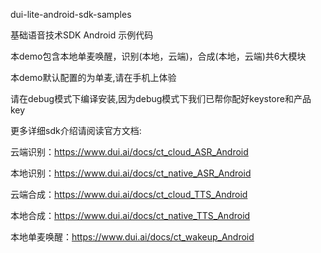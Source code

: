 dui-lite-android-sdk-samples

基础语音技术SDK Android 示例代码

本demo包含本地单麦唤醒，识别(本地，云端)，合成(本地，云端)共6大模块

本demo默认配置的为单麦,请在手机上体验

请在debug模式下编译安装,因为debug模式下我们已帮你配好keystore和产品key

更多详细sdk介绍请阅读官方文档: 

云端识别：https://www.dui.ai/docs/ct_cloud_ASR_Android

本地识别：https://www.dui.ai/docs/ct_native_ASR_Android

云端合成：https://www.dui.ai/docs/ct_cloud_TTS_Android

本地合成：https://www.dui.ai/docs/ct_native_TTS_Android

本地单麦唤醒：https://www.dui.ai/docs/ct_wakeup_Android
